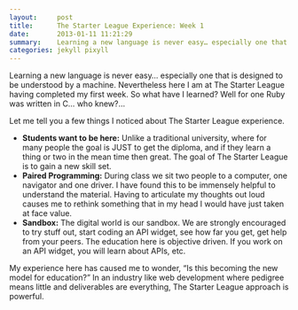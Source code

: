 ```yaml
---
layout:     post
title:      The Starter League Experience: Week 1
date:       2013-01-11 11:21:29
summary:    Learning a new language is never easy… especially one that is designed 
categories: jekyll pixyll
---
```


Learning a new language is never easy… especially one that is designed to be understood by a machine. Nevertheless here I am at The Starter League having completed my first week. So what have I learned? Well for one Ruby was written in C… who knew?…

Let me tell you a few things I noticed about The Starter League experience.

  * __Students want to be here:__ Unlike a traditional university, where for many people the goal is JUST to get the diploma, and if they learn a thing or two in the mean time then great. The goal of The Starter League is to gain a new skill set.
  * __Paired Programming:__ During class we sit two people to a computer, one navigator and one driver. I have found this to be immensely helpful to understand the material. Having to articulate my thoughts out loud causes me to rethink something that in my head I would have just taken at face value.
  * __Sandbox:__ The digital world is our sandbox. We are strongly encouraged to try stuff out, start coding an API widget, see how far you get, get help from your peers. The education here is objective driven. If you work on an API widget, you will learn about APIs, etc.

My experience here has caused me to wonder, “Is this becoming the new model for education?” In an industry like web development where pedigree means little and deliverables are everything, The Starter League approach is powerful.
